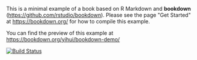 This is a minimal example of a book based on R Markdown and **bookdown** (https://github.com/rstudio/bookdown). Please see the page "Get Started" at https://bookdown.org/ for how to compile this example.

You can find the preview of this example at https://bookdown.org/yihui/bookdown-demo/

[![Build Status](https://travis-ci.org/IPS-LMU/A_Course_In_The_EMU-SDMS.svg?branch=master)](https://travis-ci.org/IPS-LMU/A_Course_In_The_EMU-SDMS)
